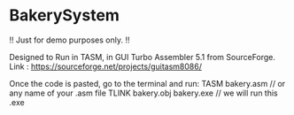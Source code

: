 # BakerySystem
!! Just for demo purposes only. !!

Designed to Run in TASM, in GUI Turbo Assembler 5.1 from SourceForge. Link : https://sourceforge.net/projects/guitasm8086/

Once the code is pasted, go to the terminal and run:
TASM bakery.asm // or any name of your .asm file
TLINK bakery.obj
bakery.exe // we will run this .exe
